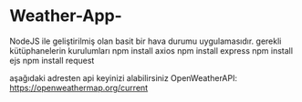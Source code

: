 # Weather-App-
NodeJS ile geliştirilmiş olan basit bir hava durumu uygulamasıdır.
gerekli kütüphanelerin kurulumları
npm install axios
npm install express
npm install ejs
npm install request 

aşağıdaki adresten api keyinizi alabilirsiniz
OpenWeatherAPI: https://openweathermap.org/current
